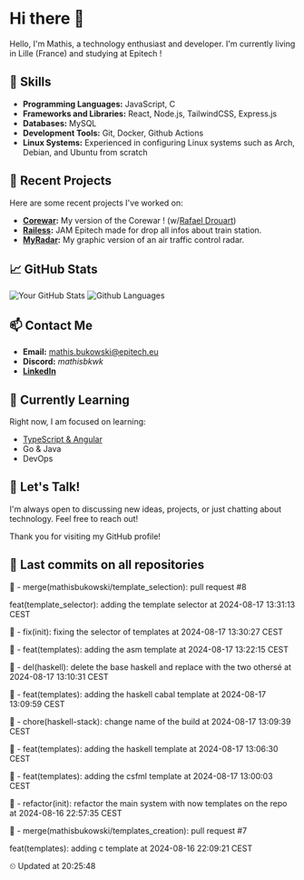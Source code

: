 # Hi there 👋

Hello, I'm Mathis, a technology enthusiast and developer. 
I'm currently living in Lille (France) and studying at Epitech !

## 🌟 Skills
- **Programming Languages:** JavaScript, C
- **Frameworks and Libraries:** React, Node.js, TailwindCSS, Express.js
- **Databases:** MySQL
- **Development Tools:** Git, Docker, Github Actions
- **Linux Systems:** Experienced in configuring Linux systems such as Arch, Debian, and Ubuntu from scratch

## 🔭 Recent Projects
Here are some recent projects I've worked on:
- **[Corewar](https://github.com/mathisbukowski/Corewar):** My version of the Corewar ! (w/[Rafael Drouart](https://github.com/rafaeldrouart))
- **[Railess](https://github.com/mathisbukowski/Railess):** JAM Epitech made for drop all infos about train station.
- **[MyRadar](https://github.com/mathisbukowski/MyRadar):** My graphic version of an air traffic control radar.

## 📈 GitHub Stats
![Your GitHub Stats](https://github-readme-stats.vercel.app/api?username=mathisbukowski&show_icons=true&theme=radical&v=1)
![Github Languages](https://github-readme-stats.vercel.app/api/top-langs?username=mathisbukowski&layout=compact&show_icons=true&theme=radical&v=1)


## 📫 Contact Me
- **Email:** [mathis.bukowski@epitech.eu](mailto:mathis.bukowski@epitech.eu)
- **Discord:** _mathisbkwk_
- **[LinkedIn](https://www.linkedin.com/in/mathisbukowski/)**

## 🌱 Currently Learning
Right now, I am focused on learning:
- [TypeScript & Angular](https://github.com/mathisbukowski/INN-ANGULAR)
- Go & Java
- DevOps

## 💬 Let's Talk!
I'm always open to discussing new ideas, projects, or just chatting about technology. Feel free to reach out!

Thank you for visiting my GitHub profile!














































































































## 🚦 Last commits on all repositories


🔸 - merge(mathisbukowski/template_selection): pull request #8

feat(template_selector): adding the template selector at 2024-08-17 13:31:13 CEST

🔸 - fix(init): fixing the selector of templates at 2024-08-17 13:30:27 CEST

🔸 - feat(templates): adding the asm template at 2024-08-17 13:22:15 CEST

🔸 - del(haskell): delete the base haskell and replace with the two othersé at 2024-08-17 13:10:31 CEST

🔸 - feat(templates): adding the haskell cabal template at 2024-08-17 13:09:59 CEST

🔸 - chore(haskell-stack): change name of the build at 2024-08-17 13:09:39 CEST

🔸 - feat(templates): adding the haskell template at 2024-08-17 13:06:30 CEST

🔸 - feat(templates): adding the csfml template at 2024-08-17 13:00:03 CEST

🔸 - refactor(init): refactor the main system with now templates on the repo at 2024-08-16 22:57:35 CEST

🔸 - merge(mathisbukowski/templates_creation): pull request #7

feat(templates): adding c template at 2024-08-16 22:09:21 CEST


⏲ Updated at 20:25:48